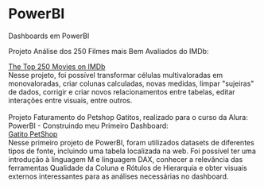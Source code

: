 # PowerBI
Dashboards em PowerBI

Projeto Análise dos 250 Filmes mais Bem Avaliados do IMDb:
<div>
  <a href="https://app.powerbi.com/view?r=eyJrIjoiMWEzNTFjOTUtMTMzZi00OTEzLWI5MDItMjViNDZjNGMyMzI2IiwidCI6IjExZGJiZmUyLTg5YjgtNDU0OS1iZTEwLWNlYzM2NGU1OTU1MSIsImMiOjR9" target="_blank">The Top 250 Movies on IMDb</a>
</div>
Nesse projeto, foi possível transformar células multivaloradas em monovaloradas, criar colunas calculadas, novas medidas, limpar "sujeiras" de dados, corrigir e criar novos relacionamentos entre tabelas, editar interações entre visuais, entre outros.
<br><br>
Projeto Faturamento do Petshop Gatitos, realizado para o curso da Alura: PowerBI - Construindo meu Primeiro Dashboard:
<div>
  <a href="https://app.powerbi.com/view?r=eyJrIjoiNzQ3MzZiMmItOTkxYy00OWIwLWJhYzgtMDNlYjUxZGI3ZGU4IiwidCI6IjExZGJiZmUyLTg5YjgtNDU0OS1iZTEwLWNlYzM2NGU1OTU1MSIsImMiOjR9" target="_blank">Gatito PetShop</a>
</div>
Nesse primeiro projeto de PowerBI, foram utilizados datasets de diferentes tipos de fonte, incluindo uma tabela localizada na web. Foi possível ter uma introdução à linguagem M e linguagem DAX, conhecer a relevância das ferramentas Qualidade da Coluna e Rótulos de Hierarquia e obter visuais externos interessantes para as análises necessárias no dashboard.
